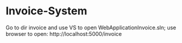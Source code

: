 # Invoice-System
Go to dir invoice and use VS to open WebApplicationInvoice.sln;
use browser to open: http://localhost:5000/invoice
